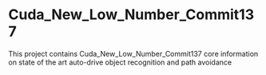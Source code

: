 # Cuda_New_Low_Number_Commit137
This project contains Cuda_New_Low_Number_Commit137 core information on state of the art auto-drive object recognition and path avoidance

